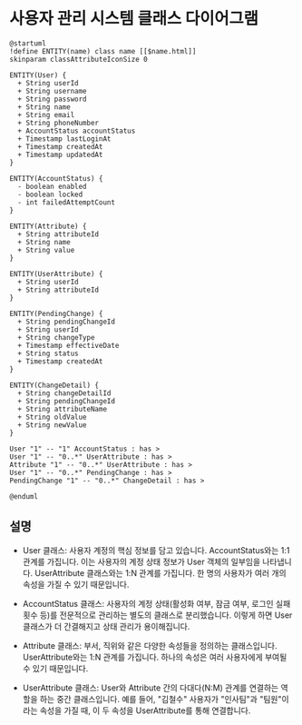 # 사용자 관리 시스템 클래스 다이어그램

```plantuml
@startuml
!define ENTITY(name) class name [[$name.html]]
skinparam classAttributeIconSize 0

ENTITY(User) {
  + String userId
  + String username
  + String password
  + String name
  + String email
  + String phoneNumber
  + AccountStatus accountStatus
  + Timestamp lastLoginAt
  + Timestamp createdAt
  + Timestamp updatedAt
}

ENTITY(AccountStatus) {
  - boolean enabled
  - boolean locked
  - int failedAttemptCount
}

ENTITY(Attribute) {
  + String attributeId
  + String name
  + String value
}

ENTITY(UserAttribute) {
  + String userId
  + String attributeId
}

ENTITY(PendingChange) {
  + String pendingChangeId
  + String userId
  + String changeType
  + Timestamp effectiveDate
  + String status
  + Timestamp createdAt
}

ENTITY(ChangeDetail) {
  + String changeDetailId
  + String pendingChangeId
  + String attributeName
  + String oldValue
  + String newValue
}

User "1" -- "1" AccountStatus : has >
User "1" -- "0..*" UserAttribute : has >
Attribute "1" -- "0..*" UserAttribute : has >
User "1" -- "0..*" PendingChange : has >
PendingChange "1" -- "0..*" ChangeDetail : has >

@enduml
```

## 설명
- User 클래스: 사용자 계정의 핵심 정보를 담고 있습니다. AccountStatus와는 1:1 관계를 가집니다. 이는 사용자의 계정 상태 정보가 User 객체의 일부임을 나타냅니다. UserAttribute 클래스와는 1:N 관계를 가집니다. 한 명의 사용자가 여러 개의 속성을 가질 수 있기 때문입니다.

- AccountStatus 클래스: 사용자의 계정 상태(활성화 여부, 잠금 여부, 로그인 실패 횟수 등)를 전문적으로 관리하는 별도의 클래스로 분리했습니다. 이렇게 하면 User 클래스가 더 간결해지고 상태 관리가 용이해집니다.

- Attribute 클래스: 부서, 직위와 같은 다양한 속성들을 정의하는 클래스입니다. UserAttribute와는 1:N 관계를 가집니다. 하나의 속성은 여러 사용자에게 부여될 수 있기 때문입니다.

- UserAttribute 클래스: User와 Attribute 간의 다대다(N:M) 관계를 연결하는 역할을 하는 중간 클래스입니다. 예를 들어, "김철수" 사용자가 "인사팀"과 "팀원"이라는 속성을 가질 때, 이 두 속성을 UserAttribute를 통해 연결합니다.